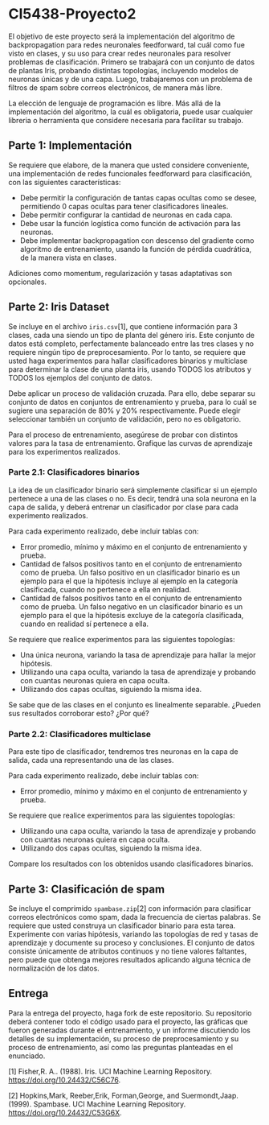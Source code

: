# CI5438-Proyecto2

El objetivo de este proyecto será la implementación del algoritmo de backpropagation para redes neuronales feedforward, tal cuál como fue visto en clases, y su uso para crear redes neuronales para resolver problemas de clasificación. Primero se trabajará con un conjunto de datos de plantas Iris, probando distintas topologías, incluyendo modelos de neuronas únicas y de una capa. Luego, trabajaremos con un problema de filtros de spam sobre correos electrónicos, de manera más libre.

La elección de lenguaje de programación es libre. Más allá de la implementación del algoritmo, la cuál es obligatoria, puede usar cualquier libreria o herramienta que considere necesaria para facilitar su trabajo.

## Parte 1: Implementación

Se requiere que elabore, de la manera que usted considere conveniente, una implementación de redes funcionales feedforward para clasificación, con las siguientes características:
* Debe permitir la configuración de tantas capas ocultas como se desee, permitiendo 0 capas ocultas para tener clasificadores lineales.
* Debe permitir configurar la cantidad de neuronas en cada capa.
* Debe usar la función logística como función de activación para las neuronas.
* Debe implementar backpropagation con descenso del gradiente como algoritmo de entrenamiento, usando la función de pérdida cuadrática, de la manera vista en clases.

Adiciones como momentum, regularización y tasas adaptativas son opcionales.

## Parte 2: Iris Dataset

Se incluye en el archivo `iris.csv`[1], que contiene información para 3 clases, cada una siendo un tipo de planta del género iris. Este conjunto de datos está completo, perfectamente balanceado entre las tres clases y no requiere ningún tipo de preprocesamiento. Por lo tanto, se requiere que usted haga experimentos para hallar clasificadores binarios y multiclase para determinar la clase de una planta iris, usando TODOS los atributos y TODOS los ejemplos del conjunto de datos.

Debe aplicar un proceso de validación cruzada. Para ello, debe separar su conjunto de datos en conjuntos de entrenamiento y prueba, para lo cuál se sugiere una separación de 80% y 20% respectivamente. Puede elegir seleccionar también un conjunto de validación, pero no es obligatorio.

Para el proceso de entrenamiento, asegúrese de probar con distintos valores para la tasa de entrenamiento. Grafique las curvas de aprendizaje para los experimentos realizados.

### Parte 2.1: Clasificadores binarios

La idea de un clasificador binario será simplemente clasificar si un ejemplo pertenece a una de las clases o no. Es decir, tendrá una sola neurona en la capa de salida, y deberá entrenar un clasificador por clase para cada experimento realizados.

Para cada experimento realizado, debe incluir tablas con:
* Error promedio, mínimo y máximo en el conjunto de entrenamiento y prueba.
* Cantidad de falsos positivos tanto en el conjunto de entrenamiento como de prueba. Un falso positivo en un clasificador binario es un ejemplo para el que la hipótesis incluye al ejemplo en la categoría clasificada, cuando no pertenece a ella en realidad.
* Cantidad de falsos positivos tanto en el conjunto de entrenamiento como de prueba. Un falso negativo en un clasificador binario es un ejemplo para el que la hipótesis excluye de la categoría clasificada, cuando en realidad sí pertenece a ella. 


Se requiere que realice experimentos para las siguientes topologías:

* Una única neurona, variando la tasa de aprendizaje para hallar la mejor hipótesis.
* Utilizando una capa oculta, variando la tasa de aprendizaje y probando con cuantas neuronas quiera en capa oculta.
* Utilizando dos capas ocultas, siguiendo la misma idea.

Se sabe que de las clases en el conjunto es linealmente separable. ¿Pueden sus resultados corroborar esto? ¿Por qué?

### Parte 2.2: Clasificadores multiclase

Para este tipo de clasificador, tendremos tres neuronas en la capa de salida, cada una representando una de las clases.

Para cada experimento realizado, debe incluir tablas con:
* Error promedio, mínimo y máximo en el conjunto de entrenamiento y prueba.

Se requiere que realice experimentos para las siguientes topologías:

* Utilizando una capa oculta, variando la tasa de aprendizaje y probando con cuantas neuronas quiera en capa oculta.
* Utilizando dos capas ocultas, siguiendo la misma idea.

Compare los resultados con los obtenidos usando clasificadores binarios.

## Parte 3: Clasificación de spam

Se incluye el comprimido `spambase.zip`[2] con información para clasificar correos electrónicos como spam, dada la frecuencia de ciertas palabras. Se requiere que usted construya un clasificador binario para esta tarea. Experimente con varias hipótesis, variando las topologías de red y tasas de aprendizaje y documente su proceso y conclusiones. El conjunto de datos consiste únicamente de atributos continuos y no tiene valores faltantes, pero puede que obtenga mejores resultados aplicando alguna técnica de normalización de los datos.


## Entrega

Para la entrega del proyecto, haga fork de este repositorio. Su repositorio deberá contener todo el código usado para el proyecto, las gráficas que fueron generadas durante el entrenamiento, y un informe discutiendo los detalles de su implementación, su proceso de preprocesamiento y su proceso de entrenamiento, así como las preguntas planteadas en el enunciado.


[1] Fisher,R. A.. (1988). Iris. UCI Machine Learning Repository. https://doi.org/10.24432/C56C76.

[2] Hopkins,Mark, Reeber,Erik, Forman,George, and Suermondt,Jaap. (1999). Spambase. UCI Machine Learning Repository. https://doi.org/10.24432/C53G6X.
